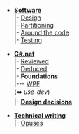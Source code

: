 - [__Software__](readme+/dev/)\
|- [Design](readme+/dev/design/)\
|- [Partitioning](readme+/dev/design/readme+/software-parts)\
|- [Around the code](readme+/dev/code/)\
|- [Testing](readme+/dev/testing/)

- [__C#.net__](readme+/.net)\
|- [Reviewed](readme+/.net/readme+/audit)\
|- [Deduced](readme+/.net/readme+/deduced)\
|- **Foundations**\
|--- [WPF](readme+/.net/wpf/)\
(➡️ _use-dev_)\
|- [**Design decisions**](https://github.com/Kyriosity/use-dev/blob/main/readme+/decisions) 


- [__Technical writing__](readme+/pencraft)\
|- [Opuses](readme+/pencraft/readme+/opuses/)

